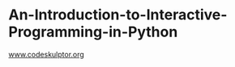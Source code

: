 An-Introduction-to-Interactive-Programming-in-Python
====================================================

www.codeskulptor.org
